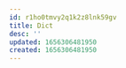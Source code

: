 ```yaml
---
id: r1ho0tmvy2q1k2z8lnk59gv
title: Dict
desc: ''
updated: 1656306481950
created: 1656306481950
---
```


